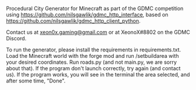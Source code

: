 Procedural City Generator for Minecraft as part of the GDMC competition using 
https://github.com/nilsgawlik/gdmc_http_interface, based on 
https://github.com/nilsgawlik/gdmc_http_client_python.

Contact us at xeon0x.gaming@gmail.com or at XeonoX#8802 on the GDMC Discord.

To run the generator, please install the requirements in
requirements.txt. Load the Minecraft world with the forge mod and run
/setbuildarea with your desired coordinates. Run roads.py (and not
main.py, we are sorry about that). If the program don't launch
correctly, try again (and contact us). If the program works, you will
see in the terminal the area selected, and after some time, "Done".